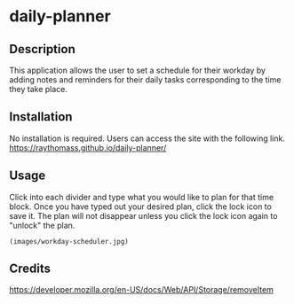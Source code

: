 # daily-planner

## Description

This application allows the user to set a schedule for their workday by adding notes and reminders for their daily tasks corresponding to the time they take place.

## Installation

No installation is required. Users can access the site with the following link.
https://raythomass.github.io/daily-planner/

## Usage

Click into each divider and type what you would like to plan for that time block. Once you have typed out your desired plan, click the lock icon to save it. The plan will not disappear unless you click the lock icon again to "unlock" the plan.

    (images/workday-scheduler.jpg)

## Credits

https://developer.mozilla.org/en-US/docs/Web/API/Storage/removeItem



